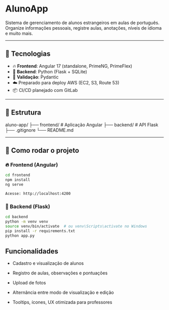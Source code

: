 # AlunoApp

Sistema de gerenciamento de alunos estrangeiros em aulas de português.  
Organize informações pessoais, registre aulas, anotações, níveis de idioma e muito mais.

---

## 🧩 Tecnologias

- 🔥 **Frontend**: Angular 17 (standalone, PrimeNG, PrimeFlex)
- 🐍 **Backend**: Python (Flask + SQLite)
- 🧠 **Validação**: Pydantic
- ☁️ Preparado para deploy AWS (EC2, S3, Route 53)
- 📦 CI/CD planejado com GitLab

---

## 📁 Estrutura

aluno-app/
├── frontend/ # Aplicação Angular
├── backend/ # API Flask
├── .gitignore
└── README.md

---

## 🚀 Como rodar o projeto

### 🔥 Frontend (Angular)

```bash
cd frontend
npm install
ng serve

Acesse: http://localhost:4200
```

### 🐍 Backend (Flask)

```bash
cd backend
python -m venv venv
source venv/bin/activate  # ou venv\Scripts\activate no Windows
pip install -r requirements.txt
python app.py
```

## Funcionalidades

- Cadastro e visualização de alunos

- Registro de aulas, observações e pontuações

- Upload de fotos

- Alternância entre modo de visualização e edição

- Tooltips, ícones, UX otimizada para professores
